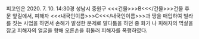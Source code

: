 피고인은 2020. 7. 10. 14:30경 성남시 중원구 <<<건물>>>B<<</건물>>>건물 후문 앞길에서, 피해자 <<<내국인이름>>>C<<</내국인이름>>>과 땅을 매입하여 빌라를 짓는 사업을 하면서 손해가 발생한 문제로 말다툼을 하던 중 화가 나 피해자의 멱살을 잡고 피해자의 얼굴을 향해 오른손을 휘둘러 피해자를 폭행하였다.